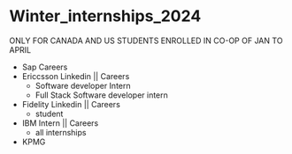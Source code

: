# Winter_internships_2024
ONLY FOR CANADA AND US STUDENTS ENROLLED IN CO-OP OF JAN TO APRIL


- Sap Careers
- Ericcsson Linkedin || Careers
    - Software developer Intern
    - Full Stack Software developer intern
- Fidelity Linkedin || Careers
    - student
- IBM Intern || Careers
    - all internships
- KPMG
